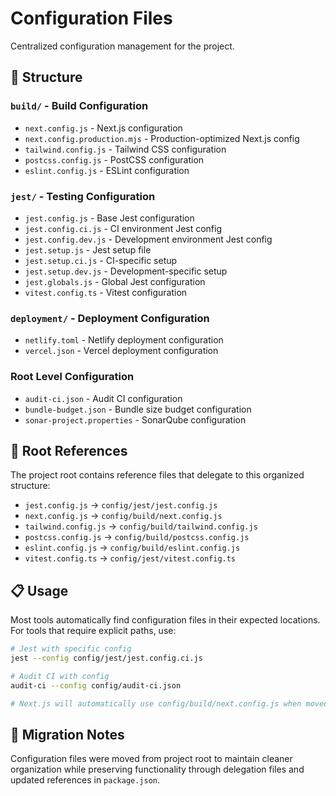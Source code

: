 # Configuration Files

Centralized configuration management for the project.

## 📁 Structure

### `build/` - Build Configuration
- `next.config.js` - Next.js configuration
- `next.config.production.mjs` - Production-optimized Next.js config
- `tailwind.config.js` - Tailwind CSS configuration
- `postcss.config.js` - PostCSS configuration
- `eslint.config.js` - ESLint configuration

### `jest/` - Testing Configuration
- `jest.config.js` - Base Jest configuration
- `jest.config.ci.js` - CI environment Jest config
- `jest.config.dev.js` - Development environment Jest config
- `jest.setup.js` - Jest setup file
- `jest.setup.ci.js` - CI-specific setup
- `jest.setup.dev.js` - Development-specific setup
- `jest.globals.js` - Global Jest configuration
- `vitest.config.ts` - Vitest configuration

### `deployment/` - Deployment Configuration
- `netlify.toml` - Netlify deployment configuration
- `vercel.json` - Vercel deployment configuration

### Root Level Configuration
- `audit-ci.json` - Audit CI configuration
- `bundle-budget.json` - Bundle size budget configuration
- `sonar-project.properties` - SonarQube configuration

## 🔗 Root References

The project root contains reference files that delegate to this organized structure:

- `jest.config.js` → `config/jest/jest.config.js`
- `next.config.js` → `config/build/next.config.js`
- `tailwind.config.js` → `config/build/tailwind.config.js`
- `postcss.config.js` → `config/build/postcss.config.js`
- `eslint.config.js` → `config/build/eslint.config.js`
- `vitest.config.ts` → `config/jest/vitest.config.ts`

## 📋 Usage

Most tools automatically find configuration files in their expected locations. For tools that require explicit paths, use:

```bash
# Jest with specific config
jest --config config/jest/jest.config.ci.js

# Audit CI with config
audit-ci --config config/audit-ci.json

# Next.js will automatically use config/build/next.config.js when moved
```

## 🔧 Migration Notes

Configuration files were moved from project root to maintain cleaner organization while preserving functionality through delegation files and updated references in `package.json`.